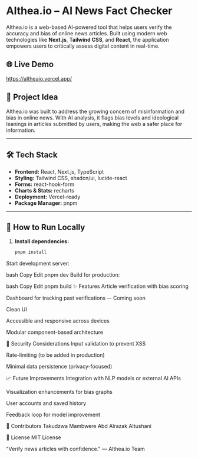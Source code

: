 # Althea.io – AI News Fact Checker

Althea.io is a web-based AI-powered tool that helps users verify the accuracy and bias of online news articles. Built using modern web technologies like **Next.js**, **Tailwind CSS**, and **React**, the application empowers users to critically assess digital content in real-time.

## 🌐 Live Demo

https://altheaio.vercel.app/


## 🧠 Project Idea

Althea.io was built to address the growing concern of misinformation and bias in online news. With AI analysis, it flags bias levels and ideological leanings in articles submitted by users, making the web a safer place for information.

---

## 🛠 Tech Stack

- **Frontend:** React, Next.js, TypeScript
- **Styling:** Tailwind CSS, shadcn/ui, lucide-react
- **Forms:** react-hook-form
- **Charts & Stats:** recharts
- **Deployment:** Vercel-ready
- **Package Manager:** pnpm

---

## 🧪 How to Run Locally

1. **Install dependencies:**
   ```bash
   pnpm install
Start development server:

bash
Copy
Edit
pnpm dev
Build for production:

bash
Copy
Edit
pnpm build
✨ Features
Article verification with bias scoring

Dashboard for tracking past verifications -- Coming soon

Clean UI 

Accessible and responsive across devices

Modular component-based architecture

🔐 Security Considerations
Input validation to prevent XSS

Rate-limiting (to be added in production)

Minimal data persistence (privacy-focused)

📈 Future Improvements
Integration with NLP models or external AI APIs

Visualization enhancements for bias graphs

User accounts and saved history

Feedback loop for model improvement

👥 Contributors
Takudzwa Mambwere 
Abd Alrazak Altushani 

📜 License
MIT License

"Verify news articles with confidence."
— Althea.io Team
